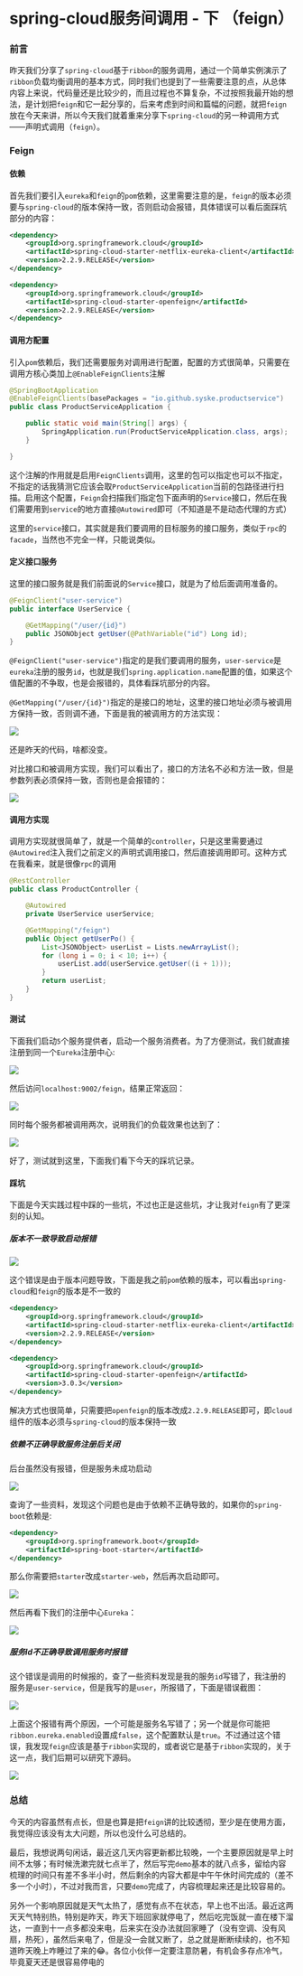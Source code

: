 # spring-cloud服务间调用 - 下 （feign）

### 前言

昨天我们分享了`spring-cloud`基于`ribbon`的服务调用，通过一个简单实例演示了`ribbon`负载均衡调用的基本方式，同时我们也提到了一些需要注意的点，从总体内容上来说，代码量还是比较少的，而且过程也不算复杂，不过按照我最开始的想法，是计划把`feign`和它一起分享的，后来考虑到时间和篇幅的问题，就把`feign`放在今天来讲，所以今天我们就着重来分享下`spring-cloud`的另一种调用方式——声明式调用（`feign`）。

### Feign

#### 依赖

首先我们要引入`eureka`和`feign`的`pom`依赖，这里需要注意的是，`feign`的版本必须要与`spring-cloud`的版本保持一致，否则启动会报错，具体错误可以看后面踩坑部分的内容：

```xml
<dependency>
    <groupId>org.springframework.cloud</groupId>
    <artifactId>spring-cloud-starter-netflix-eureka-client</artifactId>
    <version>2.2.9.RELEASE</version>
</dependency>

<dependency>
    <groupId>org.springframework.cloud</groupId>
    <artifactId>spring-cloud-starter-openfeign</artifactId>
    <version>2.2.9.RELEASE</version>
</dependency>
```

#### 调用方配置

引入`pom`依赖后，我们还需要服务对调用进行配置，配置的方式很简单，只需要在调用方核心类加上`@EnableFeignClients`注解

```java
@SpringBootApplication
@EnableFeignClients(basePackages = "io.github.syske.productservice")
public class ProductServiceApplication {

    public static void main(String[] args) {
        SpringApplication.run(ProductServiceApplication.class, args);
    }

}
```

这个注解的作用就是启用`FeignClients`调用，这里的包可以指定也可以不指定，不指定的话我猜测它应该会取`ProductServiceApplication`当前的包路径进行扫描。启用这个配置，`Feign`会扫描我们指定包下面声明的`Service`接口，然后在我们需要用到`service`的地方直接`@Autowired`即可（不知道是不是动态代理的方式）

这里的`service`接口，其实就是我们要调用的目标服务的接口服务，类似于`rpc`的`facade`，当然也不完全一样，只能说类似。

#### 定义接口服务

这里的接口服务就是我们前面说的`Service`接口，就是为了给后面调用准备的。

```java
@FeignClient("user-service")
public interface UserService {

    @GetMapping("/user/{id}")
    public JSONObject getUser(@PathVariable("id") Long id);
}
```

`@FeignClient("user-service")`指定的是我们要调用的服务，`user-service`是`eureka`注册的服务`id`，也就是我们`spring.application.name`配置的值，如果这个值配置的不争取，也是会报错的，具体看踩坑部分的内容。

`@GetMapping("/user/{id}")`指定的是接口的地址，这里的接口地址必须与被调用方保持一致，否则调不通，下面是我的被调用方的方法实现：

![](
https://syske-pic-bed.oss-cn-hangzhou.aliyuncs.com/imgs/images/20210803132304.png)

还是昨天的代码，啥都没变。

对比接口和被调用方实现，我们可以看出了，接口的方法名不必和方法一致，但是参数列表必须保持一致，否则也是会报错的：

![](
https://syske-pic-bed.oss-cn-hangzhou.aliyuncs.com/imgs/images/20210803132645.png)

#### 调用方实现

调用方实现就很简单了，就是一个简单的`controller`，只是这里需要通过`@Autowired`注入我们之前定义的声明式调用接口，然后直接调用即可。这种方式在我看来，就是很像`rpc`的调用

```java
@RestController
public class ProductController {

    @Autowired
    private UserService userService;

    @GetMapping("/feign")
    public Object getUserPo() {
        List<JSONObject> userList = Lists.newArrayList();
        for (long i = 0; i < 10; i++) {
            userList.add(userService.getUser((i + 1)));
        }
        return userList;
    }
}
```

#### 测试

下面我们启动`5`个服务提供者，启动一个服务消费者。为了方便测试，我们就直接注册到同一个`Eureka`注册中心:

![](
https://syske-pic-bed.oss-cn-hangzhou.aliyuncs.com/imgs/images/20210803133441.png)

然后访问`localhost:9002/feign`，结果正常返回：

![](
https://syske-pic-bed.oss-cn-hangzhou.aliyuncs.com/imgs/images/20210803133637.png)

同时每个服务都被调用两次，说明我们的负载效果也达到了：

![](
https://syske-pic-bed.oss-cn-hangzhou.aliyuncs.com/imgs/images/20210803133819.png)

好了，测试就到这里，下面我们看下今天的踩坑记录。

#### 踩坑

下面是今天实践过程中踩的一些坑，不过也正是这些坑，才让我对`feign`有了更深刻的认知。

##### 版本不一致导致启动报错

![](
https://syske-pic-bed.oss-cn-hangzhou.aliyuncs.com/imgs/20210803082224.png)

这个错误是由于版本问题导致，下面是我之前`pom`依赖的版本，可以看出`spring-cloud`和`feign`的版本是不一致的

```xml
<dependency>
    <groupId>org.springframework.cloud</groupId>
    <artifactId>spring-cloud-starter-netflix-eureka-client</artifactId>
    <version>2.2.9.RELEASE</version>
</dependency>

<dependency>
    <groupId>org.springframework.cloud</groupId>
    <artifactId>spring-cloud-starter-openfeign</artifactId>
    <version>3.0.3</version>
</dependency>
```

解决方式也很简单，只需要把`openfeign`的版本改成`2.2.9.RELEASE`即可，即`cloud`组件的版本必须与`spring-cloud`的版本保持一致

##### 依赖不正确导致服务注册后关闭

后台虽然没有报错，但是服务未成功启动

![](
https://syske-pic-bed.oss-cn-hangzhou.aliyuncs.com/imgs/20210803082522.png)

查询了一些资料，发现这个问题也是由于依赖不正确导致的，如果你的`spring-boot`依赖是:

```xml
<dependency>
    <groupId>org.springframework.boot</groupId>
    <artifactId>spring-boot-starter</artifactId>
</dependency>
```

那么你需要把`starter`改成`starter-web`，然后再次启动即可。

![](
https://syske-pic-bed.oss-cn-hangzhou.aliyuncs.com/imgs/20210803082815.png)

然后再看下我们的注册中心`Eureka`：

![](
https://syske-pic-bed.oss-cn-hangzhou.aliyuncs.com/imgs/20210803082856.png)

##### 服务Id不正确导致调用服务时报错

这个错误是调用的时候报的，查了一些资料发现是我的服务`id`写错了，我注册的服务是`user-service`，但是我写的是`user`，所报错了，下面是错误截图：

![](
https://syske-pic-bed.oss-cn-hangzhou.aliyuncs.com/imgs/20210803083600.png)

上面这个报错有两个原因，一个可能是服务名写错了；另一个就是你可能把`ribbon.eureka.enabled`设置成`false`，这个配置默认是`true`。不过通过这个错误，我发现`feign`应该是基于`ribbon`实现的，或者说它是基于`ribbon`实现的，关于这一点，我们后期可以研究下源码。

![](
https://syske-pic-bed.oss-cn-hangzhou.aliyuncs.com/imgs/20210803084522.png)

### 总结

今天的内容虽然有点长，但是也算是把`feign`讲的比较透彻，至少是在使用方面，我觉得应该没有太大问题，所以也没什么可总结的。

最后，我想说两句闲话，最近这几天内容更新都比较晚，一个主要原因就是早上时间不太够；有时候洗漱完就七点半了，然后写完`demo`基本的就八点多，留给内容梳理的时间只有差不多半小时，然后剩余的内容大都是中午午休时间完成的（差不多一个小时），不过对我而言，只要`demo`完成了，内容梳理起来还是比较容易的。

另外一个影响原因就是天气太热了，感觉有点不在状态，早上也不出活。最近这两天天气特别热，特别是昨天，昨天下班回家就停电了，然后吃完饭就一直在楼下溜达，一直到十一点多都没来电，后来实在没办法就回家睡了（没有空调、没有风扇，热死），虽然后来电了，但是没一会就又断了，总之就是断断续续的，也不知道昨天晚上咋睡过了来的😂。各位小伙伴一定要注意防暑，有机会多存点冷气，毕竟夏天还是很容易停电的
